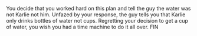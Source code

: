 You decide that you worked hard on this plan and tell the guy the water was not Karlie not him. Unfazed by your response, the guy tells you that Karlie only drinks bottles of water not cups. Regretting your decision to get a cup of water, you wish you had a time machine to do it all over. FIN
